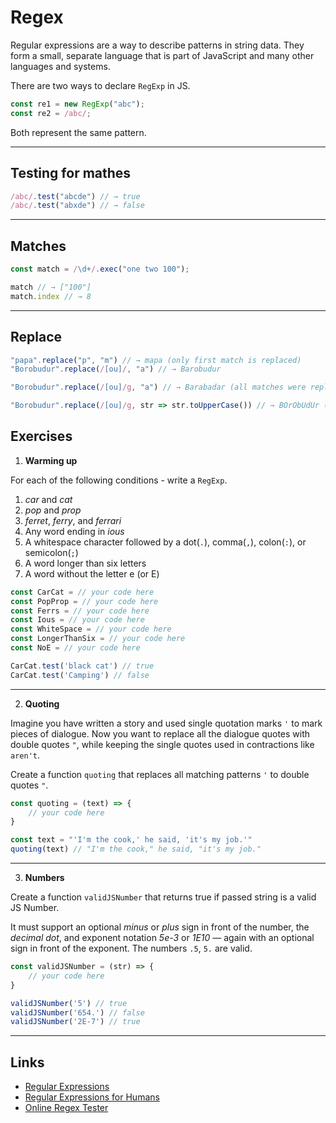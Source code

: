 # Regex

Regular expressions are a way to describe patterns in string data. They form a small, separate language that is part of JavaScript and many other languages and systems.

There are two ways to declare `RegExp` in JS.

```js
const re1 = new RegExp("abc");
const re2 = /abc/;
```

Both represent the same pattern.
___

## Testing for mathes

```js
/abc/.test("abcde") // → true
/abc/.test("abxde") // → false
```
___

## Matches

```js
const match = /\d+/.exec("one two 100");

match // → ["100"]
match.index // → 8
```
___

## Replace

```js
"papa".replace("p", "m") // → mapa (only first match is replaced)
"Borobudur".replace(/[ou]/, "a") // → Barobudur

"Borobudur".replace(/[ou]/g, "a") // → Barabadar (all matches were replaced because of 'g' flag)

"Borobudur".replace(/[ou]/g, str => str.toUpperCase()) // → BOrObUdUr (all matches were replaced by function result)

```

## Exercises

1. **Warming up**

For each of the following conditions - write a `RegExp`.

1. _car_ and _cat_
2. _pop_ and _prop_
3. _ferret_, _ferry_, and _ferrari_
4. Any word ending in _ious_
5. A whitespace character followed by a dot(`.`), comma(`,`), colon(`:`), or semicolon(`;`)
6. A word longer than six letters
7. A word without the letter e (or E)

```js
const CarCat = // your code here
const PopProp = // your code here
const Ferrs = // your code here
const Ious = // your code here
const WhiteSpace = // your code here
const LongerThanSix = // your code here
const NoE = // your code here

CarCat.test('black cat') // true
CarCat.test('Camping') // false
```
___

2. **Quoting**

Imagine you have written a story and used single quotation marks `'` to mark pieces of dialogue. 
Now you want to replace all the dialogue quotes with double quotes `"`, while keeping the single quotes used in contractions like `aren't`.

Create a function `quoting` that replaces all matching patterns `'` to double quotes `"`.

```js
const quoting = (text) => {
    // your code here
}

const text = "'I'm the cook,' he said, 'it's my job.'"
quoting(text) // "I'm the cook," he said, "it's my job."
```
___

3. **Numbers**

Create a function `validJSNumber` that returns true if passed string is a valid JS Number.

It must support an optional _minus_ or _plus_ sign in front of the number, the _decimal dot_, and exponent notation _5e-3_ or _1E10_ — again with an optional sign in front of the exponent. The numbers `.5`, `5.` are valid.

```js
const validJSNumber = (str) => {
    // your code here
}

validJSNumber('5') // true
validJSNumber('654.') // false
validJSNumber('2E-7') // true
```
___

## Links

- [Regular Expressions](https://eloquentjavascript.net/09_regexp.html)
- [Regular Expressions for Humans](https://refrf.shreyasminocha.me)
- [Online Regex Tester](https://regex101.com/)
